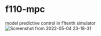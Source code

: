 # f110-mpc
model predictive control in f1tenth simulator
![Screenshot from 2022-05-04 23-18-31](https://user-images.githubusercontent.com/75038294/166748873-d4821319-6e5a-4078-83a0-5e3e2a0e5833.png)

